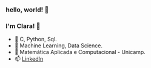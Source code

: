 ### hello, world! 👋
### I'm Clara! 👋

- 🌱 C, Python, Sql.
- 🔭 Machine Learning, Data Science.
- 📒 Matemática Aplicada e Computacional - Unicamp.
- 📫 [LinkedIn](linkedin.com/in/annaclaraamancio)
